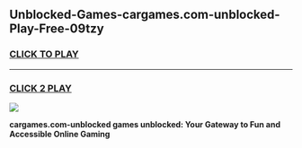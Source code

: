 
## Unblocked-Games-cargames.com-unblocked-Play-Free-09tzy
<h3>
<a href="https://premium76.site?title=cargames.com-unblocked&ref=23A">CLICK TO PLAY</a></h3>
<hr>

<h3>
<a href="https://premium76.site?title=cargames.com-unblocked&ref=23A">CLICK 2 PLAY</a>
  
</h3>

<a href="https://premium76.site?title=cargames.com-unblocked&ref=23A"><img src="https://clearcache.store/games.png"></a>


**cargames.com-unblocked games unblocked: Your Gateway to Fun and Accessible Online Gaming**
